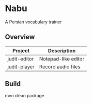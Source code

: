 # Nabu
A Persian vocabulary trainer

## Overview
| Project       | Description         |
| ------------- | ------------------- |
| judit-editor  | Notepad-like editor |
| judit-player  | Record audio files  |

## Build
mvn clean package
